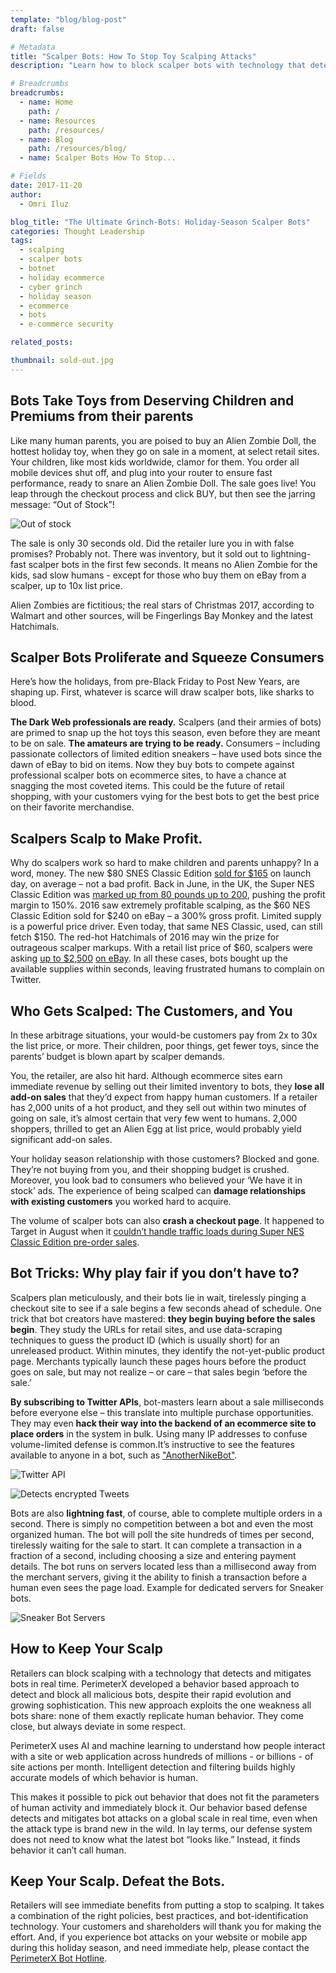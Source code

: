 ```yaml
---
template: "blog/blog-post"
draft: false

# Metadata
title: "Scalper Bots: How To Stop Toy Scalping Attacks"
description: "Learn how to block scalper bots with technology that detects and mitigates in real time. Exploit the weakness all bots share: none of them replicate humans."

# Breadcrumbs
breadcrumbs:
  - name: Home
    path: /
  - name: Resources
    path: /resources/
  - name: Blog
    path: /resources/blog/
  - name: Scalper Bots How To Stop...

# Fields
date: 2017-11-20
author:
  - Omri Iluz

blog_title: "The Ultimate Grinch-Bots: Holiday-Season Scalper Bots"
categories: Thought Leadership
tags:
  - scalping
  - scalper bots
  - botnet
  - holiday ecommerce
  - cyber grinch
  - holiday season
  - ecommerce
  - bots
  - e-commerce security

related_posts:

thumbnail: sold-out.jpg
---
```


## Bots Take Toys from Deserving Children and Premiums from their parents

Like many human parents, you are poised to buy an Alien Zombie Doll, the hottest holiday toy, when they go on sale in a moment, at select retail sites. Your children, like most kids worldwide, clamor for them. You order all mobile devices shut off, and plug into your router to ensure fast performance, ready to snare an Alien Zombie Doll. The sale goes live! You leap through the checkout process and click BUY, but then see the jarring message: “Out of Stock”!

![Out of stock](/assets/images/blog/out-of-stock.jpg)<br>

The sale is only 30 seconds old. Did the retailer lure you in with false promises? Probably not. There was inventory, but it sold out to lightning-fast scalper bots in the first few seconds. It means no Alien Zombie for the kids, sad slow humans - except for those who buy them on eBay from a scalper, up to 10x list price.

Alien Zombies are fictitious; the real stars of Christmas 2017, according to Walmart and other sources, will be Fingerlings Bay Monkey and the latest Hatchimals.

## Scalper Bots Proliferate and Squeeze Consumers

Here’s how the holidays, from pre-Black Friday to Post New Years, are shaping up. First, whatever is scarce will draw scalper bots, like sharks to blood.

**The Dark Web professionals are ready.** Scalpers (and their armies of bots) are primed to snap up the hot toys this season, even before they are meant to be on sale.
**The amateurs are trying to be ready.** Consumers – including passionate collectors of limited edition sneakers – have used bots since the dawn of eBay to bid on items. Now they buy bots to compete against professional scalper bots on ecommerce sites, to have a chance at snagging the most coveted items. This could be the future of retail shopping, with your customers vying for the best bots to get the best price on their favorite merchandise.

## Scalpers Scalp to Make Profit.

Why do scalpers work so hard to make children and parents unhappy? In a word, money. The new $80 SNES Classic Edition [sold for $165](https://www.cnet.com/news/snes-classic-ebay-scalpers-sales/) on launch day, on average – not a bad profit. Back in June, in the UK, the Super NES Classic Edition was [marked up from 80 pounds up to 200](http://www.nintendolife.com/news/2017/06/the_ebay_scalpers_are_at_it_already_with_the_super_nes_classic_edition), pushing the profit margin to 150%. 2016 saw extremely profitable scalping, as the $60 NES Classic Edition sold for $240 on eBay – a 300% gross profit. Limited supply is a powerful price driver. Even today, that same NES Classic, used, can still fetch $150. The red-hot Hatchimals of 2016 may win the prize for outrageous scalper markups.  With a retail list price of $60, scalpers were asking [up to \$2,500](http://www.ctvnews.ca/business/hatchimals-hottest-toy-of-2016-selling-for-highway-robbery-prices-1.3161493) [on eBay](http://www.ctvnews.ca/business/hatchimals-hottest-toy-of-2016-selling-for-highway-robbery-prices-1.3161493). In all these cases, bots bought up the available supplies within seconds, leaving frustrated humans to complain on Twitter.

## Who Gets Scalped: The Customers, and You

In these arbitrage situations, your would-be customers pay from 2x to 30x the list price, or more. Their children, poor things, get fewer toys, since the parents’ budget is blown apart by scalper demands.

You, the retailer, are also hit hard. Although ecommerce sites earn immediate revenue by selling out their limited inventory to bots, they **lose all add-on sales** that they’d expect from happy human customers. If a retailer has 2,000 units of a hot product, and they sell out within two minutes of going on sale, it’s almost certain that very few went to humans. 2,000 shoppers, thrilled to get an Alien Egg at list price, would probably yield significant add-on sales.

Your holiday season relationship with those customers? Blocked and gone. They’re not buying from you, and their shopping budget is crushed. Moreover, you look bad to consumers who believed your ‘We have it in stock’ ads. The experience of being scalped can **damage relationships with existing customers** you worked hard to acquire.

The volume of scalper bots can also **crash a checkout page**. It happened to Target in August when it [couldn’t handle traffic loads during Super NES Classic Edition pre-order sales](http://www.businessinsider.com/nintendo-snes-classic-preorder-fiasco-2017-8).

## Bot Tricks: Why play fair if you don’t have to?

Scalpers plan meticulously, and their bots lie in wait, tirelessly pinging a checkout site to see if a sale begins a few seconds ahead of schedule.
One trick that bot creators have mastered: **they begin buying before the sales begin**. They study the URLs for retail sites, and use data-scraping techniques to guess the product ID (which is usually short) for an unreleased product. Within minutes, they identify the not-yet-public product page. Merchants typically launch these pages hours before the product goes on sale, but may not realize – or care – that sales begin ‘before the sale.’

**By subscribing to Twitter APIs**, bot-masters learn about a sale milliseconds before everyone else – this translate into multiple purchase opportunities. They may even **hack their way into the backend of an ecommerce site to place orders** in the system in bulk. Using many IP addresses to confuse volume-limited defense is common.It’s instructive to see the features available to anyone in a bot, such as ["AnotherNikeBot"](https://www.anothernikebot.com/features/).

![Twitter API](/assets/images/blog/another-nike-bot.png)

![Detects encrypted Tweets](/assets/images/blog/detect-encrypted-tweets.png)<br>

Bots are also **lightning fast**, of course, able to complete multiple orders in a second. There is simply no competition between a bot and even the most organized human. The bot will poll the site hundreds of times per second, tirelessly waiting for the sale to start. It can complete a transaction in a fraction of a second, including choosing a size and entering payment details. The bot runs on servers located less than a millisecond away from the merchant servers, giving it the ability to finish a transaction before a human even sees the page load. Example for dedicated servers for Sneaker bots.

![Sneaker Bot Servers](/assets/images/blog/sneaker-bot-servers.jpg)<br>

## How to Keep Your Scalp

Retailers can block scalping with a technology that detects and mitigates bots in real time. PerimeterX developed a behavior based approach to detect and block all malicious bots, despite their rapid evolution and growing sophistication. This new approach exploits the one weakness all bots share: none of them exactly replicate human behavior. They come close, but always deviate in some respect.

PerimeterX uses AI and machine learning to understand how people interact with a site or web application across hundreds of millions - or billions - of site actions per month. Intelligent detection and filtering builds highly accurate models of which behavior is human.

This makes it possible to pick out behavior that does not fit the parameters of human activity and immediately block it. Our behavior based defense detects and mitigates bot attacks on a global scale in real time, even when the attack type is brand new in the wild. In lay terms, our defense system does not need to know what the latest bot “looks like.” Instead, it finds behavior it can’t call human.

## Keep Your Scalp. Defeat the Bots.

Retailers will see immediate benefits from putting a stop to scalping. It takes a combination of the right policies, best practices, and bot-identification technology. Your customers and shareholders will thank you for making the effort.
And, if you experience bot attacks on your website or mobile app during this holiday season, and need immediate help, please contact the [PerimeterX Bot Hotline](/under-attack/).
